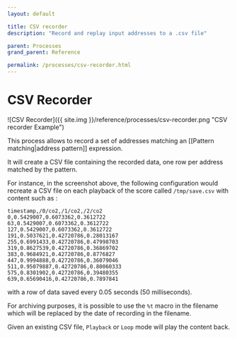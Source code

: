 ```yaml
---
layout: default

title: CSV recorder
description: "Record and replay input addresses to a .csv file"

parent: Processes
grand_parent: Reference

permalink: /processes/csv-recorder.html
---
```


# CSV Recorder

![CSV Recorder]({{ site.img }}/reference/processes/csv-recorder.png "CSV recorder Example")

This process allows to record a set of addresses matching an [[Pattern matching|address pattern]] expression.

It will create a CSV file containing the recorded data, one row per address matched by the pattern.

For instance, in the screenshot above, the following configuration would recreate a CSV file on each playback of the score called `/tmp/save.csv` with content such as :

```csv
timestamp,/0/co2,/1/co2,/2/co2
0,0.5429007,0.6073362,0.3612722
63,0.5429007,0.6073362,0.3612722
127,0.5429007,0.6073362,0.3612722
191,0.5037621,0.42720786,0.28013167
255,0.6991433,0.42720786,0.47998703
319,0.8627539,0.42720786,0.36869702
383,0.9684921,0.42720786,0.8776827
447,0.9994888,0.42720786,0.36079046
511,0.95079887,0.42720786,0.80060333
575,0.8301902,0.42720786,0.39480355
639,0.65690416,0.42720786,0.7897841
```

with a row of data saved every 0.05 seconds (50 milliseconds).

For archiving purposes, it is possible to use the `%t` macro in the filename which will be replaced by the date of recording in the filename.

Given an existing CSV file, `Playback` or `Loop` mode will play the content back.